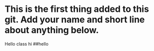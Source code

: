 # This is the first thing added to this git. Add your name and short line about anything below.

Hello class hi
##hello